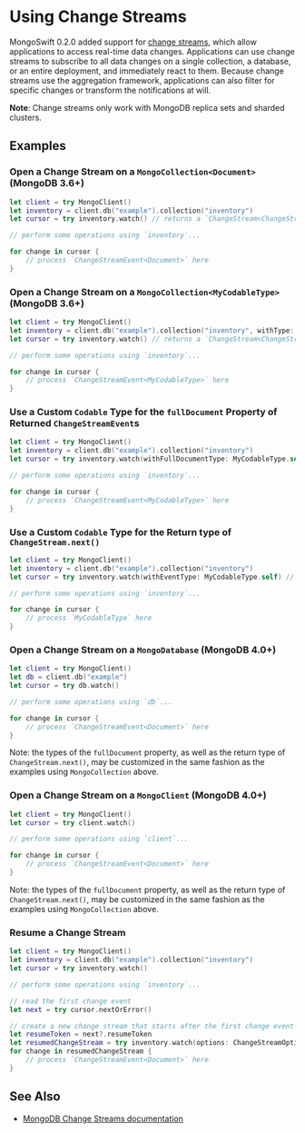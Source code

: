 # Using Change Streams

MongoSwift 0.2.0 added support for [change streams](https://docs.mongodb.com/manual/changeStreams/), which allow applications to access real-time data changes. Applications can use change streams to subscribe to all data changes on a single collection, a database, or an entire deployment, and immediately react to them. Because change streams use the aggregation framework, applications can also filter for specific changes or transform the notifications at will.

**Note**: Change streams only work with MongoDB replica sets and sharded clusters.

## Examples

### Open a Change Stream on a `MongoCollection<Document>` (MongoDB 3.6+)
```swift
let client = try MongoClient()
let inventory = client.db("example").collection("inventory")
let cursor = try inventory.watch() // returns a `ChangeStream<ChangeStreamEvent<Document>>`

// perform some operations using `inventory`...

for change in cursor {
    // process `ChangeStreamEvent<Document>` here
}
```

### Open a Change Stream on a `MongoCollection<MyCodableType>` (MongoDB 3.6+)
```swift
let client = try MongoClient()
let inventory = client.db("example").collection("inventory", withType: MyCodableType.self)
let cursor = try inventory.watch() // returns a `ChangeStream<ChangeStreamEvent<MyCodableType>>`

// perform some operations using `inventory`...

for change in cursor {
    // process `ChangeStreamEvent<MyCodableType>` here
}
```

### Use a Custom `Codable` Type for the `fullDocument` Property of Returned `ChangeStreamEvent`s
```swift
let client = try MongoClient()
let inventory = client.db("example").collection("inventory")
let cursor = try inventory.watch(withFullDocumentType: MyCodableType.self) // returns a `ChangeStream<ChangeStreamEvent<MyCodableType>>`

// perform some operations using `inventory`...

for change in cursor {
    // process `ChangeStreamEvent<MyCodableType>` here
}
```

### Use a Custom `Codable` Type for the Return type of `ChangeStream.next()`
```swift
let client = try MongoClient()
let inventory = client.db("example").collection("inventory")
let cursor = try inventory.watch(withEventType: MyCodableType.self) // returns a `ChangeStream<MyCodableType>`

// perform some operations using `inventory`...

for change in cursor {
    // process `MyCodableType` here
}
```

### Open a Change Stream on a `MongoDatabase` (MongoDB 4.0+)
```swift
let client = try MongoClient()
let db = client.db("example")
let cursor = try db.watch()

// perform some operations using `db`...

for change in cursor {
    // process `ChangeStreamEvent<Document>` here
}
```

Note: the types of the `fullDocument` property, as well as the return type of `ChangeStream.next()`, may be customized in the same fashion as the examples using `MongoCollection` above.

### Open a Change Stream on a `MongoClient` (MongoDB 4.0+)
```swift
let client = try MongoClient()
let cursor = try client.watch()

// perform some operations using `client`...

for change in cursor {
    // process `ChangeStreamEvent<Document>` here
}
```

Note: the types of the `fullDocument` property, as well as the return type of `ChangeStream.next()`, may be customized in the same fashion as the examples using `MongoCollection` above.

### Resume a Change Stream
```swift
let client = try MongoClient()
let inventory = client.db("example").collection("inventory")
let cursor = try inventory.watch()

// perform some operations using `inventory`...

// read the first change event
let next = try cursor.nextOrError()

// create a new change stream that starts after the first change event
let resumeToken = next?.resumeToken
let resumedChangeStream = try inventory.watch(options: ChangeStreamOptions(resumeAfter: resumeToken))
for change in resumedChangeStream {
    // process `ChangeStreamEvent<Document>` here
}
```

## See Also
- [MongoDB Change Streams documentation](https://docs.mongodb.com/manual/changeStreams/)